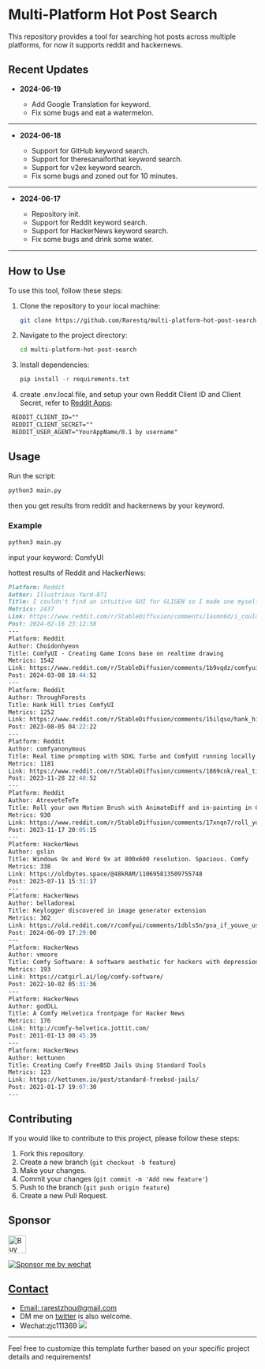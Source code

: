 # Multi-Platform Hot Post Search

This repository provides a tool for searching hot posts across multiple platforms, for now it supports reddit and hackernews.

## Recent Updates

- **2024-06-19**

   - Add Google Translation for keyword.
   - Fix some bugs and eat a watermelon.

---

- **2024-06-18**

   - Support for GitHub keyword search.
   - Support for theresanaiforthat keyword search.
   - Support for v2ex keyword search.
   - Fix some bugs and zoned out for 10 minutes.

---

- **2024-06-17**

   - Repository init.
   - Support for Reddit keyword search.
   - Support for HackerNews keyword search.
   - Fix some bugs and drink some water.

---

## How to Use

To use this tool, follow these steps:

1. Clone the repository to your local machine:

   ```bash
   git clone https://github.com/Rarestq/multi-platform-hot-post-search.git
   ```

2. Navigate to the project directory:

   ```bash
   cd multi-platform-hot-post-search
   ```

3. Install dependencies:

   ```bash
   pip install -r requirements.txt
   ```
4. create .env.local file, and setup your own Reddit Client ID and Client Secret, refer to [Reddit Apps](https://www.reddit.com/prefs/apps/):
  
  ```markdown
   REDDIT_CLIENT_ID=""
   REDDIT_CLIENT_SECRET=""
   REDDIT_USER_AGENT="YourAppName/0.1 by username"
   ```

## Usage

Run the script:

   ```bash
   python3 main.py
   ```
then you get results from reddit and hackernews by your keyword.

### Example

```bash
python3 main.py
```
input your keyword: ComfyUI

hottest results of Reddit and HackerNews:
```markdown
Platform: Reddit
Author: Illustrious-Yard-871
Title: I couldn't find an intuitive GUI for GLIGEN so I made one myself. It uses ComfyUI in the backend
Metrics: 2437
Link: https://www.reddit.com/r/StableDiffusion/comments/1asmn6d/i_couldnt_find_an_intuitive_gui_for_gligen_so_i/
Post: 2024-02-16 23:12:58
---
Platform: Reddit
Author: Choidonhyeon
Title: ComfyUI - Creating Game Icons base on realtime drawing
Metrics: 1542
Link: https://www.reddit.com/r/StableDiffusion/comments/1b9vqdz/comfyui_creating_game_icons_base_on_realtime/
Post: 2024-03-08 18:44:52
---
Platform: Reddit
Author: ThroughForests
Title: Hank Hill tries ComfyUI
Metrics: 1252
Link: https://www.reddit.com/r/StableDiffusion/comments/15ilqso/hank_hill_tries_comfyui/
Post: 2023-08-05 04:22:22
---
Platform: Reddit
Author: comfyanonymous
Title: Real time prompting with SDXL Turbo and ComfyUI running locally
Metrics: 1181
Link: https://www.reddit.com/r/StableDiffusion/comments/1869cnk/real_time_prompting_with_sdxl_turbo_and_comfyui/
Post: 2023-11-28 22:48:52
---
Platform: Reddit
Author: AtreveteTeTe
Title: Roll your own Motion Brush with AnimateDiff and in-painting in ComfyUI
Metrics: 930
Link: https://www.reddit.com/r/StableDiffusion/comments/17xnqn7/roll_your_own_motion_brush_with_animatediff_and/
Post: 2023-11-17 20:05:15
---
Platform: HackerNews
Author: gslin
Title: Windows 9x and Word 9x at 800x600 resolution. Spacious. Comfy
Metrics: 338
Link: https://oldbytes.space/@48kRAM/110695813509755748
Post: 2023-07-11 15:31:17
---
Platform: HackerNews
Author: belladoreai
Title: Keylogger discovered in image generator extension
Metrics: 302
Link: https://old.reddit.com/r/comfyui/comments/1dbls5n/psa_if_youve_used_the_comfyui_llmvision_node_from/
Post: 2024-06-09 17:29:00
---
Platform: HackerNews
Author: vmoore
Title: Comfy Software: A software aesthetic for hackers with depression
Metrics: 193
Link: https://catgirl.ai/log/comfy-software/
Post: 2022-10-02 05:31:36
---
Platform: HackerNews
Author: godDLL
Title: A Comfy Helvetica frontpage for Hacker News
Metrics: 176
Link: http://comfy-helvetica.jottit.com/
Post: 2011-01-13 00:45:39
---
Platform: HackerNews
Author: kettunen
Title: Creating Comfy FreeBSD Jails Using Standard Tools
Metrics: 123
Link: https://kettunen.io/post/standard-freebsd-jails/
Post: 2021-01-17 19:07:30
---
```

## Contributing

If you would like to contribute to this project, please follow these steps:

1. Fork this repository.
2. Create a new branch (`git checkout -b feature`)
3. Make your changes.
4. Commit your changes (`git commit -m 'Add new feature'`)
5. Push to the branch (`git push origin feature`)
6. Create a new Pull Request.

## Sponsor
<a href='https://ko-fi.com/rarestzhou' target='_blank'><img height='36' style='border:0px;height:36px;' src='https://cdn.ko-fi.com/cdn/kofi5.png?v=3' border='0' alt='Buy Me a Coffee at ko-fi.com' />

![Sponsor me by wechat](https://img.mini-url.top/file/7571504552e403f309a0b.jpg)

## Contact
- Email: rarestzhou@gmail.com
- DM me on [twitter](https://twitter.com/rarestzhou) is also welcome.
- Wechat:zjc111369
![](https://mmbiz.qpic.cn/mmbiz_jpg/KhD0fibB4GCDFlkCNLH5B7xiaIlGSWFSbXEtCYRJQ7fzsvb447XhJm35pkgjN75e0IfAbIBp5hdfl15ke3VJkdog/640?wx_fmt=jpeg)

---

Feel free to customize this template further based on your specific project details and requirements!
